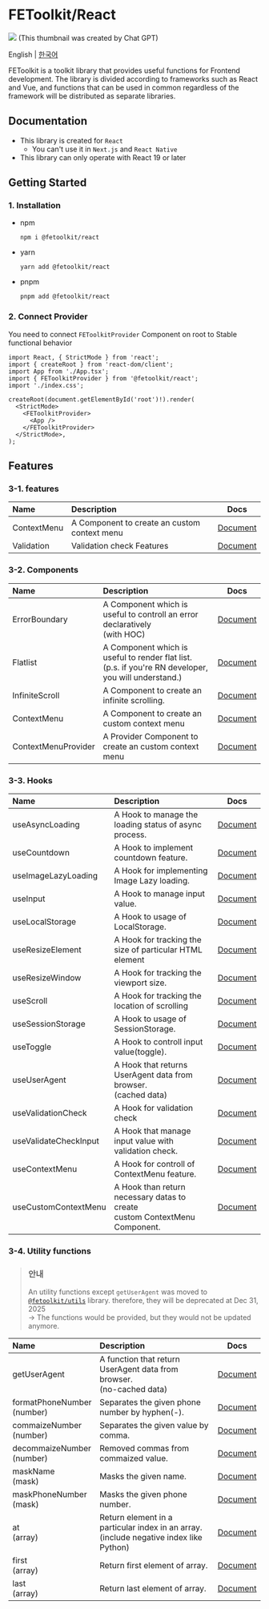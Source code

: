 # FEToolkit/React

![](https://fejumvuajiwc28287693.gcdn.ntruss.com/fetoolkit/fetoolkit_thumbnail.png)
(This thumbnail was created by Chat GPT)

English | [한국어](https://github.com/minwoo129/fetoolkit/blob/master/packages/react/README_kr.md)

FEToolkit is a toolkit library that provides useful functions for Frontend development. The library is divided according to frameworks such as React and Vue, and functions that can be used in common regardless of the framework will be distributed as separate libraries.

## Documentation

- This library is created for `React`
  - You can't use it in `Next.js` and `React Native`
- This library can only operate with React 19 or later

## Getting Started

### 1. Installation

- npm
  ```
  npm i @fetoolkit/react
  ```
- yarn
  ```
  yarn add @fetoolkit/react
  ```
- pnpm
  ```
  pnpm add @fetoolkit/react
  ```

### 2. Connect Provider

You need to connect `FEToolkitProvider` Component on root to Stable functional behavior

```tsx
import React, { StrictMode } from 'react';
import { createRoot } from 'react-dom/client';
import App from './App.tsx';
import { FEToolkitProvider } from '@fetoolkit/react';
import './index.css';

createRoot(document.getElementById('root')!).render(
  <StrictMode>
    <FEToolkitProvider>
      <App />
    </FEToolkitProvider>
  </StrictMode>,
);
```

## Features

### 3-1. features

| Name        | Description                                  |                   Docs                   |
| :---------- | :------------------------------------------- | :--------------------------------------: |
| ContextMenu | A Component to create an custom context menu |   [Document](./docs/en/contextmenu.md)   |
| Validation  | Validation check Features                    | [Document](./docs/en/validationcheck.md) |

### 3-2. Components

| Name                | Description                                                                                             |                          Docs                          |
| :------------------ | :------------------------------------------------------------------------------------------------------ | :----------------------------------------------------: |
| ErrorBoundary       | A Component which is useful to controll an error declaratively<br>(with HOC)                            |    [Document](./docs/en/component_errorboundary.md)    |
| Flatlist            | A Component which is useful to render flat list.<br>(p.s. if you're RN developer, you will understand.) |      [Document](./docs/en/component_flatlist.md)       |
| InfiniteScroll      | A Component to create an infinite scrolling.                                                            |   [Document](./docs/en/component_infinitescroll.md)    |
| ContextMenu         | A Component to create an custom context menu                                                            |     [Document](./docs/en/component_contextmenu.md)     |
| ContextMenuProvider | A Provider Component to create an custom context menu                                                   | [Document](./docs/en/component_contextmenuprovider.md) |

### 3-3. Hooks

| Name                  | Description                                                                     |                                                        Docs                                                         |
| :-------------------- | :------------------------------------------------------------------------------ | :-----------------------------------------------------------------------------------------------------------------: |
| useAsyncLoading       | A Hook to manage the loading status of async <br>process.                       |                                    [Document](./docs/en/hook_useasyncloading.md)                                    |
| useCountdown          | A Hook to implement countdown feature.                                          |                                     [Document](./docs/en/hook_usecountdown.md)                                      |
| useImageLazyLoading   | A Hook for implementing Image Lazy loading.                                     | [Document](https://github.com/minwoo129/fetoolkit/blob/master/packages/react/src/docs/hooks/useImageLazyLoading.md) |
| useInput              | A Hook to manage input value.                                                   |      [Document](https://github.com/minwoo129/fetoolkit/blob/master/packages/react/src/docs/hooks/useInput.md)       |
| useLocalStorage       | A Hook to usage of LocalStorage.                                                |   [Document](https://github.com/minwoo129/fetoolkit/blob/master/packages/react/src/docs/hooks/useLocalStorage.md)   |
| useResizeElement      | A Hook for tracking the size of particular HTML element                         |  [Document](https://github.com/minwoo129/fetoolkit/blob/master/packages/react/src/docs/hooks/useResizeElement.md)   |
| useResizeWindow       | A Hook for tracking the viewport size.                                          |   [Document](https://github.com/minwoo129/fetoolkit/blob/master/packages/react/src/docs/hooks/useResizeWindow.md)   |
| useScroll             | A Hook for tracking the location of scrolling                                   |      [Document](https://github.com/minwoo129/fetoolkit/blob/master/packages/react/src/docs/hooks/useScroll.md)      |
| useSessionStorage     | A Hook to usage of SessionStorage.                                              |  [Document](https://github.com/minwoo129/fetoolkit/blob/master/packages/react/src/docs/hooks/useSessionStorage.md)  |
| useToggle             | A Hook to controll input value(toggle).                                         |      [Document](https://github.com/minwoo129/fetoolkit/blob/master/packages/react/src/docs/hooks/useToggle.md)      |
| useUserAgent          | A Hook that returns UserAgent data from browser. <br>(cached data)              |    [Document](https://github.com/minwoo129/fetoolkit/blob/master/packages/react/src/docs/hooks/useUserAgent.md)     |
| useValidationCheck    | A Hook for validation check                                                     |                                  [Document](./docs/en/hook_usevalidationcheck.md)                                   |
| useValidateCheckInput | A Hook that manage input value with validation check.                           |                                 [Document](./docs/en/hook_usevalidatecheckinput.md)                                 |
| useContextMenu        | A Hook for controll of ContextMenu feature.                                     |                                    [Document](./docs/en/hook_usecontextmenu.md)                                     |
| useCustomContextMenu  | A Hook than return necessary datas to create <br> custom ContextMenu Component. |                                 [Document](./docs/en/hook_usecustomcontextmenu.md)                                  |

### 3-4. Utility functions

> ### 안내
>
> An utility functions except `getUserAgent` was moved to [`@fetoolkit/utils`](https://github.com/minwoo129/fetoolkit/tree/master/packages/utils) library. therefore, they will be deprecated at Dec 31, 2025  
> -> The functions would be provided, but they would not be updated anymore.

| Name                          | Description                                                                               |                                                           Docs                                                            |
| :---------------------------- | :---------------------------------------------------------------------------------------- | :-----------------------------------------------------------------------------------------------------------------------: |
| getUserAgent                  | A function that return UserAgent data from browser.<br>(no-cached data)                   |       [Document](https://github.com/minwoo129/fetoolkit/blob/master/packages/react/src/docs/utils/getUserAgent.md)        |
| formatPhoneNumber<br>(number) | Separates the given phone number by hyphen(-).                                            | [Document](https://github.com/minwoo129/fetoolkit/blob/master/packages/react/src/docs/utils/numbers_formatPhoneNumber.md) |
| commaizeNumber<br>(number)    | Separates the given value by comma.                                                       |  [Document](https://github.com/minwoo129/fetoolkit/blob/master/packages/react/src/docs/utils/numbers_commaizeNumber.md)   |
| decommaizeNumber<br>(number)  | Removed commas from commaized value.                                                      | [Document](https://github.com/minwoo129/fetoolkit/blob/master/packages/react/src/docs/utils/numbers_decommaizeNumber.md)  |
| maskName<br>(mask)            | Masks the given name.                                                                     |       [Document](https://github.com/minwoo129/fetoolkit/blob/master/packages/react/src/docs/utils/mask_maskName.md)       |
| maskPhoneNumber<br>(mask)     | Masks the given phone number.                                                             |   [Document](https://github.com/minwoo129/fetoolkit/blob/master/packages/react/src/docs/utils/mask_maskPhoneNumber.md)    |
| at<br>(array)                 | Return element in a particular index in an array.<br>(include negative index like Python) |         [Document](https://github.com/minwoo129/fetoolkit/blob/master/packages/react/src/docs/utils/array_at.md)          |
| first<br>(array)              | Return first element of array.                                                            |        [Document](https://github.com/minwoo129/fetoolkit/blob/master/packages/react/src/docs/utils/array_first.md)        |
| last<br>(array)               | Return last element of array.                                                             |        [Document](https://github.com/minwoo129/fetoolkit/blob/master/packages/react/src/docs/utils/array_last.md)         |
